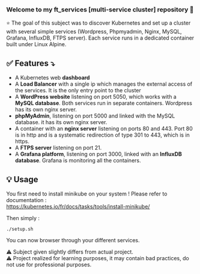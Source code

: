 ### Welcome to my ft_services [multi-service cluster] repository 👋

⭐️ The goal of this subject was to discover Kubernetes and set up a cluster with several simple services (Wordpress, Phpmyadmin, Nginx, MySQL, Grafana, InfluxDB, FTPS server). Each service runs in a dedicated container built under Linux Alpine.

## ✅ __Features__ ⤵️
- A Kubernetes web __dashboard__
- A __Load Balancer__ with a single ip which manages the external access of the services. It is the only entry point to the cluster
- A __WordPress website__ listening on port 5050, which works with a __MySQL database__. Both services run in separate containers. Wordpress has its own nginx server. 
- __phpMyAdmin__, listening on port 5000 and linked with the MySQL database. it has its own nginx server. 
- A container with an __nginx server__ listening on ports 80 and 443. Port 80 is in http and is a systematic redirection of type 301 to 443, which is in https.
- A __FTPS server__ listening on port 21.
- A __Grafana platform__, listening on port 3000, linked with an __InfluxDB database__. Grafana is monitoring all the containers. 

## 💡 Usage

You first need to install minikube on your system ! Please refer to documentation : <br>
https://kubernetes.io/fr/docs/tasks/tools/install-minikube/

Then simply :

```
./setup.sh
```

You can now browser through your different services.<br>

⚠️ Subject given slightly differs from actual project.<br>
⚠️ Project realized for learning purposes, it may contain bad practices, do not use for professional purposes.